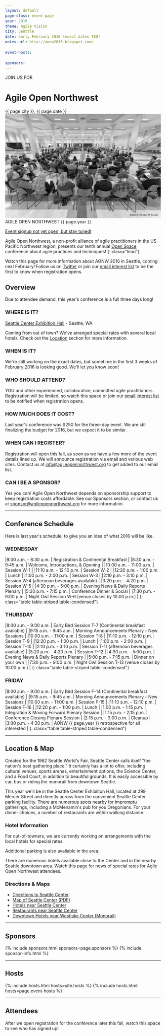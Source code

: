 ```yaml
---
layout: default
page-class: event-page
year: 2016
theme: Agile Vision
city: Seattle
date: early February 2016 (exact dates TBD)
notes-url: http://aonw2016.blogspot.com/

event-hosts:

sponsors:
---
```


<!-- put this in the sponsors section above the line of hyphens
  - url: http://scrumalliance.org/
    img: scrum-alliance.png
    text: |
      Become part of something bigger than you alone. [Scrum Alliance](http://scrumalliance.org/) brings you together with like-minded people who are passionate about Scrum and who dream, explore – and live – project management brilliance every day. A nonprofit professional organization, we provide advocacy, community, and education to support this movement, equip our members, and help them succeed with Scrum in software development and beyond. Come sprint with us!
-->

<div class="attention">JOIN US FOR</div>

<h1>Agile Open Northwest</h1>
<div class="lead">{{ page.city }}, {{ page.date }}</div>

<div id="overview" class="banner cta-banner">
  <img src="/img/circle.jpg" class="background"/>
  <div class="darken"></div>
  <div class="words">
  <div class="attention">AGILE OPEN NORTHWEST {{ page.year }}</div>
<!--  <div class="big-message">{{ page.theme }}</div> -->
</div>

<!--  <a href="https://www.eventbrite.com/e/agile-open-northwest-2015-registration-13797256967" class="btn btn-primary">Event signup not yet open, but stay tuned!</a> -->
  <a href="" class="btn btn-primary">Event signup not yet open, but stay tuned!</a>
</div>

Agile Open Northwest, a non-profit alliance of agile practitioners in the US Pacific Northwest region, presents our tenth annual [Open Space](/#about_open_space) conference about agile practices and techniques!
{: class="lead"}

<p>Watch this page for more information about AONW 2016 in Seattle, coming next February! Follow us on
<a href="http://twitter.com/aonw">Twitter</a> or join our
<a href="mailto:info@AgileOpenNorthwest.org?subject=Please%20add%20me%20to%20the%20AONW%20interest%20list&amp;body=Please%20add%20my%20email%20address%20to%20the%20AONW%20interest%20list%20so%20I%20can%20be%20the%20first%20to%20hear%20the%20details!">email interest list</a>
 to be the first to know when registration opens.
</p>

Overview
--------

Due to attendee demand, this year's conference is a full three days long!

### WHERE IS IT?

[Seattle Center Exhibition Hall](http://seattlecenter.com/locations/detail.aspx?id=27) - Seattle, WA

Coming from out of town? We've arranged special rates with several local hotels. Check out the [Location](#location) section for more information.

### WHEN IS IT?

We're still working on the exact dates, but sometime in the first 3 weeks of February 2016 is looking good. We'll let you know soon!

### WHO SHOULD ATTEND?

YOU and other experienced, collaborative, committed agile practitioners. Registration will be limited, so watch this space or join our <a href="mailto:info@AgileOpenNorthwest.org?subject=Please%20add%20me%20to%20the%20AONW%20interest%20list&amp;body=Please%20add%20my%20email%20address%20to%20the%20AONW%20interest%20list%20so%20I%20can%20be%20notified%20when%20when%20registration%20opens!">email interest list</a>
 to be notified when registration opens.

### HOW MUCH DOES IT COST?

Last year's conference was $250 for the three-day event. We are still finalizing the budget for 2016, but we expect it to be similar.<!--, and includes a continental breakfast, lunch each day, and dinner on the first night.-->

### WHEN CAN I REGISTER?

Registration will open this fall, as soon as we have a few more of the event details lined up. We will announce registration via email and various web sites.
Contact us at [info@agileopennorthwest.org](mailto:info@agileopennorthwest.org) to get added to our email list.

### CAN I BE A SPONSOR?

Yes you can! Agile Open Northwest depends on sponsorship support to keep registration costs affordable. See our Sponsors section, or contact us at
[sponsor@agileopennorthwest.org](mailto:sponsor@agileopennorthwest.org) for more information.


<hr class="section"/>
<h2 id="schedule">Conference Schedule</h2>
Here is last year's schedule, to give you an idea of what 2016 will be like.

### WEDNESDAY <!--,  ? FEBRUARY -->

|8:00 a.m. - 8:30 a.m.   | Registration & Continental Breakfast |
|8:30 a.m. - 9:45 a.m.   | Welcome, Introductions, & Opening |
|10:00 a.m. - 11:00 a.m. | Session W-1 |
|11:10 a.m. - 12:10 p.m. | Session W-2 |
|12:20 p.m. - 1:00 p.m.  | Lunch  |
|1:00 p.m. - 2:00 p.m.   | Session W-3 |
|2:10 p.m. - 3:10 p.m.   |  Session W-4 (afternoon beverages available) |
|3:20 p.m. - 4:20 p.m.   | Session W-5 |
|4:30 p.m. - 5:00 p.m.   | Evening News & Daily Reports Plenary |
|5:30 p.m. - 7:15 p.m.   | Conference Dinner & Social |
|7:30 p.m. - 9:00 p.m.   | Night Owl Session W-6 (venue closes by 10:00 p.m.) |
{: class="table table-striped table-condensed"}

### THURSDAY <!--, ? FEBRUARY -->

|8:00 a.m. - 9:00 a.m.   | Early Bird Session T-7 (Continental breakfast available) |
|9:15 a.m. - 9:45 a.m.   | Morning Announcements Plenary - New Sessions |
|10:00 a.m. - 11:00 a.m. | Session T-8 |
|11:10 a.m. - 12:10 p.m. | Session T-9 |
|12:20 p.m. - 1:00 p.m.  |  Lunch |
|1:00 p.m. - 2:00 p.m.   | Session T-10 |
|2:10 p.m. - 3:10 p.m.  |  Session T-11 (afternoon beverages available) |
|3:20 p.m. - 4:20 p.m.   | Session T-12 |
|4:30 p.m. - 5:00 p.m.   | Evening News & Daily Reports Plenary |
|5:00 p.m. - 7:15 p.m.   | Dinner on your own |
|7:30 p.m. - 9:00 p.m.   | Night Owl Session T-13 (venue closes by 10:00 p.m.) |
{: class="table table-striped table-condensed"}

### FRIDAY <!--, ? FEBRUARY -->

|8:00 a.m. - 9:00 a.m.   | Early Bird Session F-14 (Continental breakfast available) |
|9:15 a.m. - 9:45 a.m.   | Morning Announcements Plenary - New Sessions |
|10:00 a.m. - 11:00 a.m. | Session F-15 |
|11:10 a.m. - 12:10 p.m. | Session F-16 |
|12:20 p.m. - 1:00 p.m.  | Lunch |
|1:00 p.m. - 1:15 p.m.   | Integration & Moving Forward Plenary Session |
|1:15 p.m. - 2:15 p.m.   | Conference Closing Plenary Session |
|2:15 p.m. - 3:00 p.m.   | Cleanup |
|3:00 p.m. - 4:30 p.m.   | AONW {{ page.year }} retrospective for all interested |
{: class="table table-striped table-condensed"}


<hr class="section"/>
<h2 id="location">Location &amp; Map</h2>

Created for the 1962 Seattle World's Fair, Seattle Center calls itself "the nation's best gathering place." It certainly has a lot to offer, including cultural venues, sports arenas, entertainment options, the Science Center, and a Food Court, in addition to beautiful grounds. It is easily accessible by car, bus or riding the monorail from downtown Seattle.

This year we'll be in the Seattle Center Exhibition Hall, located at 299 Mercer Street and directly across from the convenient Seattle Center parking facility. There are numerous spots nearby for impromptu gatherings, including a McMenamin's pub for you Oregonians. For your dinner choices, a number of restaurants are within walking distance.

### Hotel Information

For out-of-towners, we are currently working on arrangements with the local hotels for special rates.

<!--
#### Pensione Nichols

1923 1st Ave  
E-Mail: info@pensionenichols.com  
http://pensionenichols.com/  
Phone: 206-441-7125  

Put “AGILE” in the notes when you register online or tell them you are registering for the agile conference if you reserve by phone.

Our conference rate is $80 per night; parking is $14 per 24 hours.

This is a small bed and breakfast hotel, but for this rate they are not serving breakfast. We are providing breakfast at the conference.

Notes on Pensione Nichols: This B&B hotel has a large, glorious English country shabby chic common room on the third floor with a glorious view of the sound where you can take your bottle of wine and talk all night. The hotel backed up against the Public Market. We negotiated a no-breakfast rate since we are providing breakfast at the conference, and the hotel doesn't start serving until 8a. Be prepared for a couple of long flights of stairs and no elevators, but the location and the view are worth it. The hotel is nine blocks from the Seattle Center and three blocks from the monorail.

#### Mediterranean Inn

425 Queen Anne Avenue North  
http://www.mediterranean-inn.com/  
Phone: 206-428-4700 or 866-525-4700  

We have a conference rate of $79/night for single queens (100% non-smoking, and all with kitchenettes), net and non-commission-able (no third party bookings eligible). Ask for the AONW conference discount if calling in or use AONW as your discount code on the web site. NOTE: The online discount code may not be available until late on 1/13 due to technical difficulties . . .

Parking is $10/night. Both are valid from Feb 3rd to Feb 8th, any number of nights. Upgrades to Kings or Double/Doubles will be an additional $10/night, limited only by availability (all the above is limited by availability).

This is a recently updated and refreshed older hotel right next to Seattle Center.
-->

Additional parking is also available in the area.

There are numerous hotels available close to the Center and in the nearby Seattle downtown area. Watch this page for news of special rates for Agile Open Northwest attendees.

### Directions & Maps

- [Directions to Seattle Center](http://www.seattlecenter.com/transportation/#directions)
- [Map of Seattle Center (PDF)](http://www.seattlecenter.com/downloads/sc_map_color_gates.pdf)
- [Hotels near Seattle Center](http://www.booking.com/landmark/us/seattle-center.en.html?aid=314920;label=seattle-center-wVj24QaWCoE0IFEvqdQ0xwS1922791798;ws=&gclid=CK3lnaaXmp4CFR4HagodRS_7mA)
- [Restaurants near Seattle Center](http://www.urbanspoon.com/ps/1/5126/Seattle/Landmarks/Seattle-Center.html)
- [Downtown Hotels near Westlake Center (Monorail)](http://www.seattle-downtown.com/westlake-center/#hotels)

<?php perch_content("Map") ?>


<hr class="section"/>
<h2 id="sponsors">Sponsors</h2>

{% include sponsors.html sponsors=page.sponsors %}
{% include sponsor-info.html %}


<hr class="section"/>
<h2 id="hosts">Hosts</h2>

{% include hosts.html hosts=site.hosts %}
{% include hosts.html hosts=page.event-hosts %}


<hr class="section"/>
<h2 id="attendees">Attendees</h2>
After we open registration for the conference later this fall, watch this space to see who has signed up!

<!--
{% include attendees/2016.html %}
-->